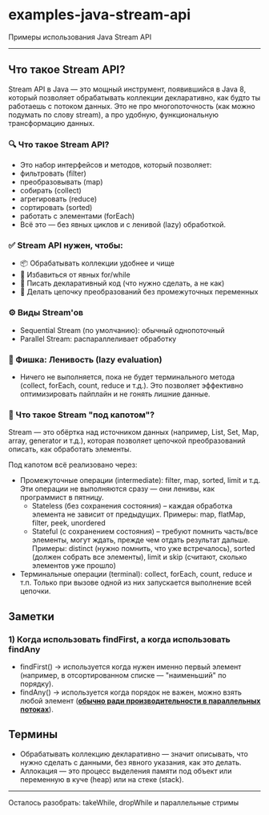 # examples-java-stream-api
Примеры использования Java Stream API

___

## Что такое Stream API?
Stream API в Java — это мощный инструмент, появившийся в Java 8, который позволяет обрабатывать коллекции декларативно,
как будто ты работаешь с потоком данных. Это не про многопоточность (как можно подумать по слову stream), а про удобную,
функциональную трансформацию данных.

### 🔍 Что такое Stream API?
- Это набор интерфейсов и методов, который позволяет:
- фильтровать (filter)
- преобразовывать (map)
- собирать (collect)
- агрегировать (reduce)
- сортировать (sorted)
- работать с элементами (forEach)
- Всё это — без явных циклов и с ленивой (lazy) обработкой.

### ✅ Stream API нужен, чтобы:
- 📦 Обрабатывать коллекции удобнее и чище
- 🔁 Избавиться от явных for/while
- 🧠 Писать декларативный код (что нужно сделать, а не как)
- 🧼 Делать цепочку преобразований без промежуточных переменных

### ⚙️ Виды Stream'ов
- Sequential Stream (по умолчанию): обычный однопоточный
- Parallel Stream: распараллеливает обработку

### 🧠 Фишка: Ленивость (lazy evaluation)
- Ничего не выполняется, пока не будет терминального метода (collect, forEach, count, reduce и т.д.). Это позволяет
  эффективно оптимизировать пайплайн и не гонять лишние данные.

### 🔩 Что такое Stream "под капотом"?
Stream — это обёртка над источником данных (например, List, Set, Map, array, generator и т.д.), которая позволяет
цепочкой преобразований описать, как обработать элементы.

Под капотом всё реализовано через:
- Промежуточные операции (intermediate): filter, map, sorted, limit и т.д. Эти операции не выполняются сразу — они ленивы, как программист в пятницу.
    - Stateless (без сохранения состояния) – каждая обработка элемента не зависит от предыдущих. Примеры: map, flatMap, filter, peek, unordered
    - Stateful (с сохранением состояния) – требуют помнить часть/все элементы, могут ждать, прежде чем отдать результат дальше. Примеры: distinct (нужно помнить, что уже встречалось), sorted (должен собрать все элементы), limit и skip (считают, сколько элементов уже прошло)
- Терминальные операции (terminal): collect, forEach, count, reduce и т.п. Только при вызове одной из них запускается выполнение всей цепочки.

## Заметки

### 1) Когда использовать findFirst, а когда использовать findAny
 - findFirst() → используется когда нужен именно первый элемент (например, в отсортированном списке — "наименьший" по порядку).
 - findAny() → используется когда порядок не важен, можно взять любой элемент (<b><u>обычно ради производительности в параллельных потоках</u></b>).

## Термины
- Обрабатывать коллекцию декларативно — значит описывать, что нужно сделать с данными,
  без явного указания, как это делать.
- Аллокация — это процесс выделения памяти под объект или переменную в куче (heap) или на стеке (stack).

___

Осталось разобрать: takeWhile, dropWhile и параллельные стримы 